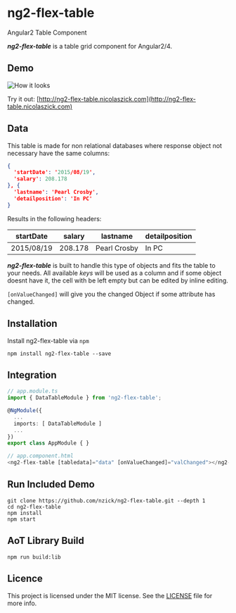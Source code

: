# ng2-flex-table
Angular2 Table Component

***ng2-flex-table*** is a table grid component for Angular2/4.

## Demo

![How it looks](http://i.imgur.com/BfyZHwK.png)

Try it out: [http://ng2-flex-table.nicolaszick.com](http://ng2-flex-table.nicolaszick.com)


## Data

This table is made for non relational databases where response object not necessary have the same columns:

````json
{
  'startDate': '2015/08/19',
  'salary': 208.178
}, {
  'lastname': 'Pearl Crosby',
  'detailposition': 'In PC'
}
````

Results in the following headers:

| startDate  | salary  | lastname     | detailposition |
|------------|---------|--------------|----------------|
| 2015/08/19 | 208.178 | Pearl Crosby | In PC          |

***ng2-flex-table*** is built to handle this type of objects and fits the table to your needs.
All available *keys* will be used as a column and if some object doesnt have it, the cell with be left empty but can be edited by inline editing.

`[onValueChanged]` will give you the changed Object if some attribute has changed.


## Installation

Install ng2-flex-table via `npm`

````shell
npm install ng2-flex-table --save
````

## Integration

```ts
// app.module.ts
import { DataTableModule } from 'ng2-flex-table';

@NgModule({
  ...
  imports: [ DataTableModule ]
  ...
})
export class AppModule { }

// app.component.html
<ng2-flex-table [tabledata]="data" [onValueChanged]="valChanged"></ng2-flex-table>
```

## Run Included Demo

```shell
git clone https://github.com/nzick/ng2-flex-table.git --depth 1
cd ng2-flex-table
npm install
npm start
```

## AoT Library Build

```shell
npm run build:lib
```

## Licence

This project is licensed under the MIT license. See the [LICENSE](LICENSE) file for more info.
